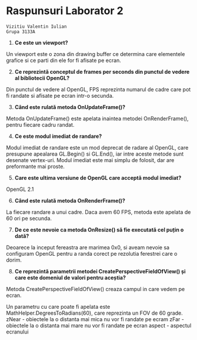 # Raspunsuri Laborator 2
```
Vizitiu Valentin Iulian
Grupa 3133A
```

1. **Ce este un viewport?**

Un viewport este o zona din drawing buffer ce determina care elementele grafice si ce parti din ele for fi afisate pe ecran.

2. **Ce reprezintă conceptul de frames per seconds din punctul de vedere al bibliotecii OpenGL?**

Din punctul de vedere al OpenGL, FPS reprezinta numarul de cadre care pot fi randate si afisate pe ecran intr-o secunda.

3. **Când este rulată metoda OnUpdateFrame()?**

Metoda OnUpdateFrame() este apelata inaintea metodei OnRenderFrame(), pentru fiecare cadru randat.

4. **Ce este modul imediat de randare?**

Modul imediat de randare este un mod deprecat de radare al OpenGL, care presupune apealarea GL.Begin() si GL.End(), iar
intre aceste metode sunt desenate vertex-uri. Modul imediat este mai simplu de folosit, dar are preformante mai proste.

5. **Care este ultima versiune de OpenGL care acceptă modul imediat?**

OpenGL 2.1

6.  **Când este rulată metoda OnRenderFrame()?**

La fiecare randare a unui cadre. Daca avem 60 FPS, metoda este apelata de 60 ori pe secunda.

7. **De ce este nevoie ca metoda OnResize() să fie executată cel puțin o dată?**

Deoarece la inceput fereastra are marimea 0x0, si aveam nevoie sa configuram OpenGL pentru a randa corect pe rezolutia 
ferestrei care o dorim.

8. **Ce reprezintă parametrii metodei
CreatePerspectiveFieldOfView() și care este domeniul de valori
pentru aceștia?**

Metoda CreatePerspectiveFieldOfView() creaza campul in care vedem pe ecran.

Un parametru cu care poate fi apelata este MathHelper.DegreesToRadians(60), care reprezinta un FOV de 60 grade.
zNear - obiectele la o distanta mai mica nu vor fi randate pe ecram
zFar - obiectele la o distanta mai mare nu vor fi randate pe ecran
aspect - aspectul ecranului